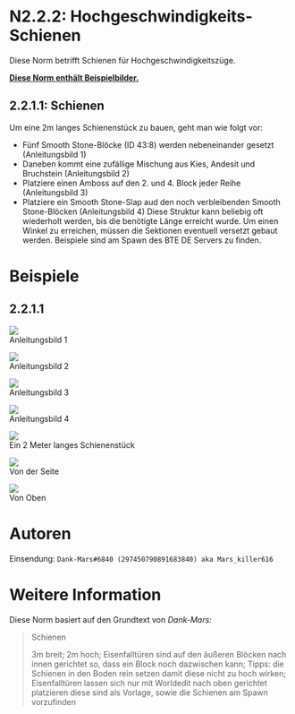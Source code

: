# N2.2.2: Hochgeschwindigkeits-Schienen

Diese Norm betrifft Schienen für Hochgeschwindigkeitszüge.

**[Diese Norm enthält Beispielbilder.](#beispiele)**

## 2.2.1.1: Schienen
Um eine 2m langes Schienenstück zu bauen, geht man wie folgt vor:
* Fünf Smooth Stone-Blöcke (ID 43:8) werden nebeneinander gesetzt (Anleitungsbild 1)
* Daneben kommt eine zufällige Mischung aus Kies, Andesit und Bruchstein (Anleitungsbild 2)
* Platziere einen Amboss auf den 2. und 4. Block jeder Reihe (Anleitungsbild 3)
* Platziere ein Smooth Stone-Slap aud den noch verbleibenden Smooth Stone-Blöcken (Anleitungsbild 4) 
Diese Struktur kann beliebig oft wiederholt werden, bis die benötigte Länge erreicht wurde. Um einen Winkel zu erreichen, müssen die Sektionen eventuell versetzt gebaut werden. Beispiele sind am Spawn des BTE DE Servers zu finden.

# Beispiele

## 2.2.1.1

![](https://cdn.discordapp.com/attachments/707321226405871647/707912679351779328/2020-05-08_11.19.03.png)  
Anleitungsbild 1

![](https://cdn.discordapp.com/attachments/707321226405871647/707912696753946694/2020-05-08_11.20.01.png)  
Anleitungsbild 2

![](https://cdn.discordapp.com/attachments/707321226405871647/707912696821055508/2020-05-08_11.20.09.png)  
Anleitungsbild 3

![](https://cdn.discordapp.com/attachments/707321226405871647/707912698217889822/2020-05-08_11.20.26.png)  
Anleitungsbild 4

![](https://cdn.discordapp.com/attachments/707321226405871647/707912698222084116/2020-05-08_11.20.24.png)  
Ein 2 Meter langes Schienenstück

![](https://cdn.discordapp.com/attachments/707321226405871647/707913376403292180/2020-05-08_11.23.36.png)  
Von der Seite

![](https://cdn.discordapp.com/attachments/707321226405871647/707913380937072680/2020-05-08_11.23.40.png)  
Von Oben

# Autoren

Einsendung: `Dank-Mars#6840 (297450790891683840) aka Mars_killer616`

# Weitere Information

Diese Norm basiert auf den Grundtext von _Dank-Mars:_

> Schienen
>
> 3m breit; 2m hoch; Eisenfalltüren sind auf den äußeren Blöcken nach innen gerichtet so, dass ein Block noch dazwischen kann; Tipps: die Schienen in den Boden rein setzen damit diese nicht zu hoch wirken; Eisenfalltüren lassen sich nur mit Worldedit nach oben gerichtet platzieren diese sind als Vorlage, sowie die Schienen am Spawn vorzufinden
